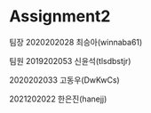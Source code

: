 # Assignment2

팀장
2020202028 최승아(winnaba61)

팀원
2019202053 신윤석(tlsdbstjr)

2020202033 고동우(DwKwCs)

2021202022 한은진(hanejj)
